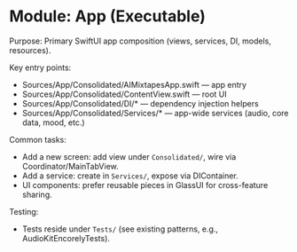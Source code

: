 # Module: App (Executable)

Purpose: Primary SwiftUI app composition (views, services, DI, models, resources).

Key entry points:
- Sources/App/Consolidated/AIMixtapesApp.swift — app entry
- Sources/App/Consolidated/ContentView.swift — root UI
- Sources/App/Consolidated/DI/* — dependency injection helpers
- Sources/App/Consolidated/Services/* — app-wide services (audio, core data, mood, etc.)

Common tasks:
- Add a new screen: add view under `Consolidated/`, wire via Coordinator/MainTabView.
- Add a service: create in `Services/`, expose via DIContainer.
- UI components: prefer reusable pieces in GlassUI for cross-feature sharing.

Testing:
- Tests reside under `Tests/` (see existing patterns, e.g., AudioKitEncorelyTests).
